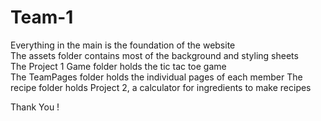 # Team-1
Everything in the main is the foundation of the website \
The assets folder contains most of the background and styling sheets \
The Project 1 Game folder holds the tic tac toe game \
The TeamPages folder holds the individual pages of each member 
The recipe folder holds Project 2, a calculator for ingredients to make recipes

Thank You !
